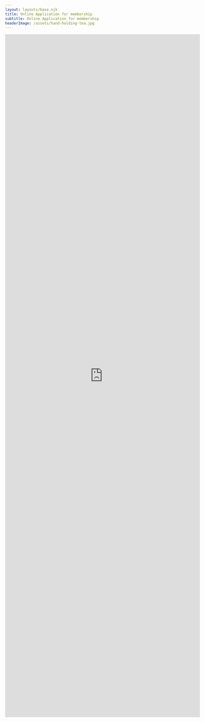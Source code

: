 ```yaml
---
layout: layouts/base.njk
title: Online Application for membership
subtitle: Online Application for membership
headerImage: /assets/hand-holding-tea.jpg
---
```

<iframe src="https://docs.google.com/forms/d/e/1FAIpQLSfX_1Vvo-2ORA7OgTPlE_44zcyNkLZJlDF8u_m6hWrX2w12Jw/viewform?embedded=true" width="640" height="2246" frameborder="0" marginheight="0" marginwidth="0">Loading…</iframe>